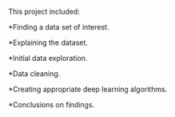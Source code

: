 This project included:

  *Finding a data set of interest.

  *Explaining the dataset.

  *Initial data exploration.

  *Data cleaning.

  *Creating appropriate deep learning algorithms.

  *Conclusions on findings.
